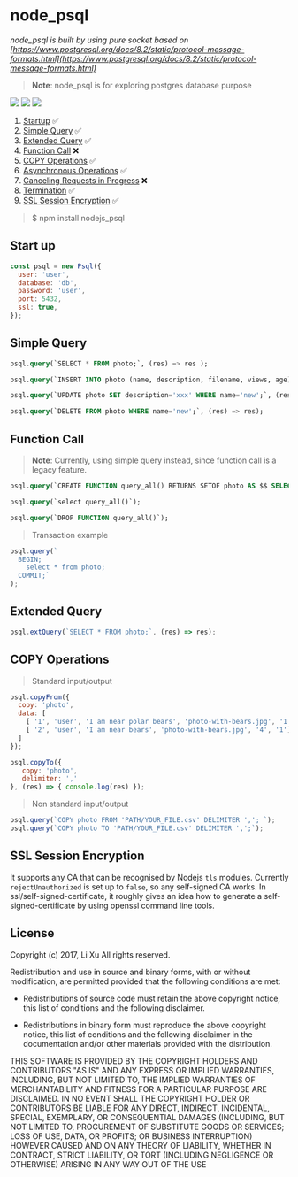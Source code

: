 # node_psql
*node_psql is built by using pure socket based on [https://www.postgresql.org/docs/8.2/static/protocol-message-formats.html](https://www.postgresql.org/docs/8.2/static/protocol-message-formats.html)*

> **Note**: node_psql is for exploring postgres database purpose

<span><img src="https://img.shields.io/travis/USER/REPO.svg"/><span>
<span><img src="https://img.shields.io/npm/v/npm.svg" /><span>
<span><img src="https://badges.gitter.im/Join%20Chat.svg" /><span>

  1. [Startup](#Start_up) :white_check_mark:
  1. [Simple Query](#Simple_Query) :white_check_mark:
  1. [Extended Query](#Extended_Query) :white_check_mark:
  1. [Function Call](#Function_Call) :x:
  1. [COPY Operations](#COPY_Operations) :white_check_mark:
  1. [Asynchronous Operations](#Asynchronous_Operations) :white_check_mark:
  1. [Canceling Requests in Progress](#Canceling_Requests_in_Progress) :x:
  1. [Termination](#Termination) :white_check_mark:
  1. [SSL Session Encryption](#SSL_Session_Encryption) :white_check_mark:

> $ npm install nodejs_psql

## Start up

```javascript
const psql = new Psql({
  user: 'user',
  database: 'db',
  password: 'user',
  port: 5432,
  ssl: true,
});
```

## Simple Query

```sql
psql.query(`SELECT * FROM photo;`, (res) => res );

psql.query(`INSERT INTO photo (name, description, filename, views, age) VALUES ('new', 'description', 'filename', 1, 2);`, (res) => res);

psql.query(`UPDATE photo SET description='xxx' WHERE name='new';`, (res) => res);

psql.query(`DELETE FROM photo WHERE name='new';`, (res) => res);
```

## Function Call
> **Note**: Currently, using simple query instead, since function call is a legacy feature.

```sql
psql.query(`CREATE FUNCTION query_all() RETURNS SETOF photo AS $$ SELECT * FROM photo $$ LANGUAGE SQL;`);

psql.query(`select query_all()`);

psql.query(`DROP FUNCTION query_all()`);
```
> Transaction example

```js
psql.query(`
  BEGIN;
    select * from photo;
  COMMIT;`
);
```

## Extended Query

```js
psql.extQuery(`SELECT * FROM photo;`, (res) => res);
```


## COPY Operations

> Standard input/output


```js
psql.copyFrom({
  copy: 'photo',
  data: [
    [ '1', 'user', 'I am near polar bears', 'photo-with-bears.jpg', '1', '0'],
    [ '2', 'user', 'I am near bears', 'photo-with-bears.jpg', '4', '1'],
  ]
});

psql.copyTo({
   copy: 'photo',
   delimiter: ','
}, (res) => { console.log(res) });
```

> Non standard input/output


```js
psql.query(`COPY photo FROM 'PATH/YOUR_FILE.csv' DELIMITER ','; `);
psql.query(`COPY photo TO 'PATH/YOUR_FILE.csv' DELIMITER ',';`);
```

## SSL Session Encryption
It supports any CA that can be recognised by Nodejs `tls` modules.
Currently `rejectUnauthorized` is set up to `false`, so any self-signed CA works.
In ssl/self-signed-certificate, it roughly gives an idea how to generate a self-signed-certificate by using openssl command line tools.

## License
Copyright (c) 2017, Li Xu
All rights reserved.

Redistribution and use in source and binary forms, with or without
modification, are permitted provided that the following conditions are met:

* Redistributions of source code must retain the above copyright notice, this
  list of conditions and the following disclaimer.

* Redistributions in binary form must reproduce the above copyright notice,
  this list of conditions and the following disclaimer in the documentation
  and/or other materials provided with the distribution.

THIS SOFTWARE IS PROVIDED BY THE COPYRIGHT HOLDERS AND CONTRIBUTORS "AS IS"
AND ANY EXPRESS OR IMPLIED WARRANTIES, INCLUDING, BUT NOT LIMITED TO, THE
IMPLIED WARRANTIES OF MERCHANTABILITY AND FITNESS FOR A PARTICULAR PURPOSE ARE
DISCLAIMED. IN NO EVENT SHALL THE COPYRIGHT HOLDER OR CONTRIBUTORS BE LIABLE
FOR ANY DIRECT, INDIRECT, INCIDENTAL, SPECIAL, EXEMPLARY, OR CONSEQUENTIAL
DAMAGES (INCLUDING, BUT NOT LIMITED TO, PROCUREMENT OF SUBSTITUTE GOODS OR
SERVICES; LOSS OF USE, DATA, OR PROFITS; OR BUSINESS INTERRUPTION) HOWEVER
CAUSED AND ON ANY THEORY OF LIABILITY, WHETHER IN CONTRACT, STRICT LIABILITY,
OR TORT (INCLUDING NEGLIGENCE OR OTHERWISE) ARISING IN ANY WAY OUT OF THE USE
